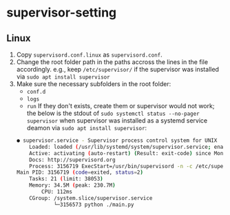 # supervisor-setting

## Linux
1. Copy `supervisord.conf.linux` as `supervisord.conf`.
2. Change the root folder path in the paths accross the lines in the file accordingly. e.g., keep `/etc/supervisor/` if the supervisor was installed via `sudo apt install supervisor` 
3. Make sure the necessary subfolders in the root folder:
    - `conf.d`
    - `logs`
    - `run`
    If they don't exists, create them or supervisor would not work; the below is the stdout of `sudo systemctl status --no-pager supervisor` when supervisor was installed as a systemd service deamon via `sudo apt install supervisor`:
    ```bash
    ● supervisor.service - Supervisor process control system for UNIX
        Loaded: loaded (/usr/lib/systemd/system/supervisor.service; enabled; preset: enabled)
        Active: activating (auto-restart) (Result: exit-code) since Mon 2025-03-10 15:40:12 MDT; 6s ago
        Docs: http://supervisord.org
        Process: 3156719 ExecStart=/usr/bin/supervisord -n -c /etc/supervisor/supervisord.conf (code=exited, status=2)
    Main PID: 3156719 (code=exited, status=2)
        Tasks: 21 (limit: 38053)
        Memory: 34.5M (peak: 230.7M)
            CPU: 112ms
        CGroup: /system.slice/supervisor.service
                └─3156573 python ./main.py
    ```